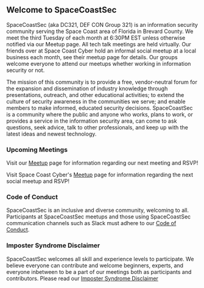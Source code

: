 ## Welcome to SpaceCoastSec

SpaceCoastSec (aka DC321, DEF CON Group 321) is an information security community serving the Space Coast area of Florida in Brevard County. We meet the third Tuesday of each month at 6:30PM EST unless otherwise notified via our Meetup page.  All tech talk meetings are held virtually. Our friends over at Space Coast Cyber hold an informal social meetup at a local business each month, see their meetup page for details. Our groups welcome everyone to attend our meetups whether working in information security or not.

The mission of this community is to provide a free, vendor-neutral forum for the expansion and dissemination of industry knowledge through presentations, outreach, and other educational activities; to extend the culture of security awareness in the communities we serve; and enable members to make informed, educated security decisions. SpaceCoastSec is a community where the public and anyone who works, plans to work, or provides a service in the information security area, can come to ask questions, seek advice, talk to other professionals, and keep up with the latest ideas and newest technology.


### Upcoming Meetings

Visit our [Meetup](https://www.meetup.com/spacecoastsec/) page for information regarding our next meeting and RSVP! 

Visit Space Coast Cyber's [Meetup](https://www.meetup.com/spacecoastcyber/) page for information regarding the next social meetup and RSVP!

### Code of Conduct

SpaceCoastSec is an inclusive and diverse community, welcoming to all. Participants at SpaceCoastSec meetups and those using SpaceCoastSec communication channels such as Slack must adhere to our [Code of Conduct](coc.html).

### Imposter Syndrome Disclaimer

SpaceCoastSec welcomes all skill and experience levels to participate. We believe everyone can contribute and welcome beginners, experts, and everyone inbetween to be a part of our meetings both as participants and contributors. Please read our [Imposter Syndrome Disclaimer](impostersyndrome.html)
